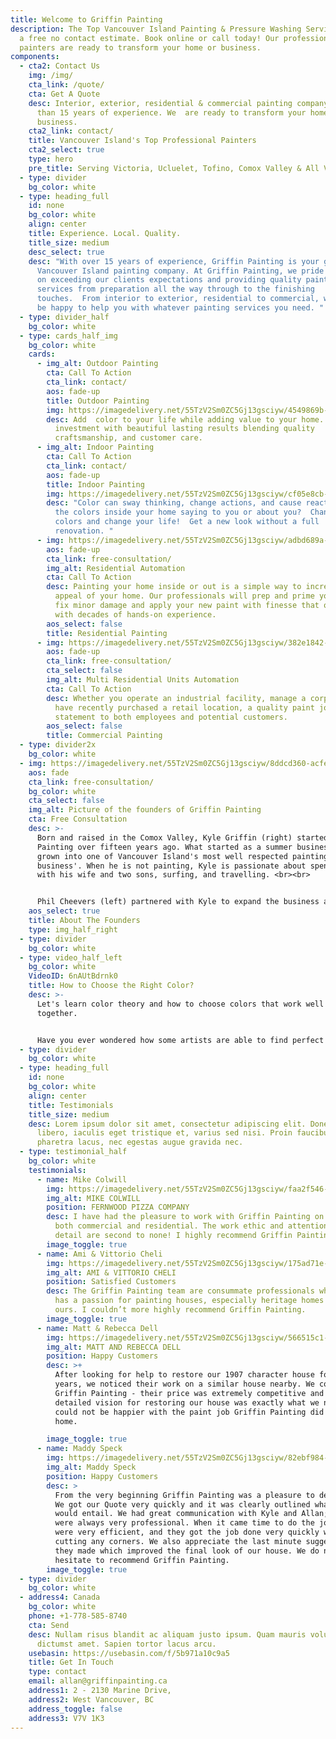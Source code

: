 ```yaml
---
title: Welcome to Griffin Painting
description: The Top Vancouver Island Painting & Pressure Washing Services. Get
  a free no contact estimate. Book online or call today! Our professional
  painters are ready to transform your home or business.
components:
  - cta2: Contact Us
    img: /img/
    cta_link: /quote/
    cta: Get A Quote
    desc: Interior, exterior, residential & commercial painting company with more
      than 15 years of experience. We  are ready to transform your home or
      business.
    cta2_link: contact/
    title: Vancouver Island's Top Professional Painters
    cta2_select: true
    type: hero
    pre_title: Serving Victoria, Ucluelet, Tofino, Comox Valley & All Vancouver Island
  - type: divider
    bg_color: white
  - type: heading_full
    id: none
    bg_color: white
    align: center
    title: Experience. Local. Quality.
    title_size: medium
    desc_select: true
    desc: "With over 15 years of experience, Griffin Painting is your go-to
      Vancouver Island painting company. At Griffin Painting, we pride ourselves
      on exceeding our clients expectations and providing quality painting
      services from preparation all the way through to the finishing
      touches.  From interior to exterior, residential to commercial, we would
      be happy to help you with whatever painting services you need. "
  - type: divider_half
    bg_color: white
  - type: cards_half_img
    bg_color: white
    cards:
      - img_alt: Outdoor Painting
        cta: Call To Action
        cta_link: contact/
        aos: fade-up
        title: Outdoor Painting
        img: https://imagedelivery.net/55TzV2Sm0ZC5Gj13gsciyw/4549869b-f82e-4ed2-54c9-9f57f0d71000/cardsHalfImg
        desc: Add  color to your life while adding value to your home.  Protecting your
          investment with beautiful lasting results blending quality
          craftsmanship, and customer care.
      - img_alt: Indoor Painting
        cta: Call To Action
        cta_link: contact/
        aos: fade-up
        title: Indoor Painting
        img: https://imagedelivery.net/55TzV2Sm0ZC5Gj13gsciyw/cf05e8cb-8d7a-48f9-6644-a6eb4cc51900/cardsHalfImg
        desc: "Color can sway thinking, change actions, and cause reactions. What are
          the colors inside your home saying to you or about you?  Change your
          colors and change your life!  Get a new look without a full
          renovation. "
      - img: https://imagedelivery.net/55TzV2Sm0ZC5Gj13gsciyw/adbd689a-8609-48a9-3be9-734c5e291700/cardsHalfImg
        aos: fade-up
        cta_link: free-consultation/
        img_alt: Residential Automation
        cta: Call To Action
        desc: Painting your home inside or out is a simple way to increase the value and
          appeal of your home. Our professionals will prep and prime your home,
          fix minor damage and apply your new paint with finesse that only comes
          with decades of hands-on experience.
        aos_select: false
        title: Residential Painting
      - img: https://imagedelivery.net/55TzV2Sm0ZC5Gj13gsciyw/382e1842-3ea5-484b-54aa-e413d42a5000/cardsHalfImg
        aos: fade-up
        cta_link: free-consultation/
        cta_select: false
        img_alt: Multi Residential Units Automation
        cta: Call To Action
        desc: Whether you operate an industrial facility, manage a corporate office or
          have recently purchased a retail location, a quality paint job makes a
          statement to both employees and potential customers.
        aos_select: false
        title: Commercial Painting
  - type: divider2x
    bg_color: white
  - img: https://imagedelivery.net/55TzV2Sm0ZC5Gj13gsciyw/8ddcd360-acfe-4ed3-15a0-0c2c5c99b700/SquareDesktop
    aos: fade
    cta_link: free-consultation/
    bg_color: white
    cta_select: false
    img_alt: Picture of the founders of Griffin Painting
    cta: Free Consultation
    desc: >-
      Born and raised in the Comox Valley, Kyle Griffin (right) started Griffin
      Painting over fifteen years ago. What started as a summer business he has
      grown into one of Vancouver Island's most well respected painting
      business'. When he is not painting, Kyle is passionate about spending time
      with his wife and two sons, surfing, and travelling. <br><br>


      Phil Cheevers (left) partnered with Kyle to expand the business and meet the growing demand from happy clients. Born in Vancouver but living in Victoria for the past 20 years, Phil has a history in the business world but no desire to sit behind a desk. While he is not painting, he's also hanging out with his wife and two sons (almost identical ages to Kyle's), kiteboarding, travelling, as well as running a business in Mexico. 
    aos_select: true
    title: About The Founders
    type: img_half_right
  - type: divider
    bg_color: white
  - type: video_half_left
    bg_color: white
    VideoID: 6nAUtBdrnk0
    title: How to Choose the Right Color?
    desc: >-
      Let's learn color theory and how to choose colors that work well
      together. 


      Have you ever wondered how some artists are able to find perfect color combinations that just seem to work, every time? In this video, I’m going to show you how to use the color wheel and color harmonies to choose color combinations that look GOOD.
  - type: divider
    bg_color: white
  - type: heading_full
    id: none
    bg_color: white
    align: center
    title: Testimonials
    title_size: medium
    desc: Lorem ipsum dolor sit amet, consectetur adipiscing elit. Donec quam
      libero, iaculis eget tristique et, varius sed nisi. Proin faucibus
      pharetra lacus, nec egestas augue gravida nec.
  - type: testimonial_half
    bg_color: white
    testimonials:
      - name: Mike Colwill
        img: https://imagedelivery.net/55TzV2Sm0ZC5Gj13gsciyw/faa2f546-e583-4c57-a6cd-68385d00f000/TestimonialBubble
        img_alt: MIKE COLWILL
        position: FERNWOOD PIZZA COMPANY
        desc: I have had the pleasure to work with Griffin Painting on multiple jobs,
          both commercial and residential. The work ethic and attention to
          detail are second to none! I highly recommend Griffin Painting.
        image_toggle: true
      - name: Ami & Vittorio Cheli
        img: https://imagedelivery.net/55TzV2Sm0ZC5Gj13gsciyw/175ad71e-af51-40c4-6a89-f858651e0700/TestimonialBubble
        img_alt: AMI & VITTORIO CHELI
        position: Satisfied Customers
        desc: The Griffin Painting team are consummate professionals who you can tell
          has a passion for painting houses, especially heritage homes like
          ours. I couldn’t more highly recommend Griffin Painting.
        image_toggle: true
      - name: Matt & Rebecca Dell
        img: https://imagedelivery.net/55TzV2Sm0ZC5Gj13gsciyw/566515c1-4bb9-4464-49c8-859414844600/TestimonialBubble
        img_alt: MATT AND REBECCA DELL
        position: Happy Customers
        desc: >+
          After looking for help to restore our 1907 character house for 2
          years, we noticed their work on a similar house nearby. We contacted
          Griffin Painting - their price was extremely competitive and their
          detailed vision for restoring our house was exactly what we needed. We
          could not be happier with the paint job Griffin Painting did on our
          home.

        image_toggle: true
      - name: Maddy Speck
        img: https://imagedelivery.net/55TzV2Sm0ZC5Gj13gsciyw/82ebf984-0b84-43ba-5fea-42cb748bc300/TestimonialBubble
        img_alt: Maddy Speck
        position: Happy Customers
        desc: >
          From the very beginning Griffin Painting was a pleasure to deal with.
          We got our Quote very quickly and it was clearly outlined what the job
          would entail. We had great communication with Kyle and Allan; they
          were always very professional. When it came time to do the job they
          were very efficient, and they got the job done very quickly without
          cutting any corners. We also appreciate the last minute suggestions
          they made which improved the final look of our house. We do not
          hesitate to recommend Griffin Painting.
        image_toggle: true
  - type: divider
    bg_color: white
  - address4: Canada
    bg_color: white
    phone: +1-778-585-8740
    cta: Send
    desc: Nullam risus blandit ac aliquam justo ipsum. Quam mauris volutpat massa
      dictumst amet. Sapien tortor lacus arcu.
    usebasin: https://usebasin.com/f/5b971a10c9a5
    title: Get In Touch
    type: contact
    email: allan@griffinpainting.ca
    address1: 2 - 2130 Marine Drive,
    address2: West Vancouver, BC
    address_toggle: false
    address3: V7V 1K3
---
```

